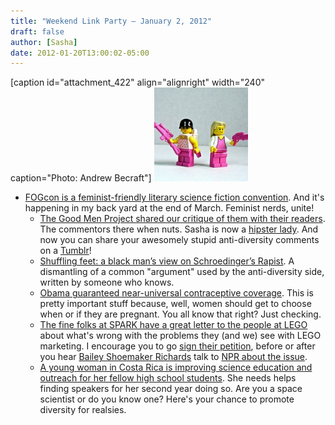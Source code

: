 ```yaml
---
title: "Weekend Link Party — January 2, 2012"
draft: false
author: [Sasha]
date: 2012-01-20T13:00:02-05:00
---
```


[caption id="attachment_422" align="alignright" width="240" caption="Photo: Andrew Becraft"]
![](/uploads/2012/01/2943766324_6e7a0a408e_m1-150x150.jpg)


- [FOGcon is a feminist-friendly literary science fiction convention](http://aqueductpress.blogspot.com/2012/01/fogcon-literary-feminist-friendly.html). And it's happening in my back yard at the end of March. Feminist nerds, unite!
	- [The Good Men Project shared our critique of them with their readers](http://goodmenproject.com/featured-content/patriarchy-messes-with-all-of-us/). The commentors there when nuts. Sasha is now a [hipster lady](http://www.pixlee.net/?p=55). And now you can share your awesomely stupid anti-diversity comments on a [Tumblr](http://lookhipsterlady.tumblr.com/)!
	- [Shuffling feet: a black man’s view on Schroedinger’s Rapist](http://freethoughtblogs.com/crommunist/2012/01/16/shuffling-feet-a-black-mans-view-on-schroedingers-rapist/). A dismantling of a common "argument" used by the anti-diversity side, written by someone who knows.
	- [Obama guaranteed near-universal contraceptive coverage](http://thinkprogress.org/health/2012/01/20/407994/obama-administration-approves-rule-that-guarantees-near-universal-contraceptive-coverage/?mobile=nc). This is pretty important stuff because, well, women should get to choose when or if they are pregnant. You all know that right? Just checking.
	- [The fine folks at SPARK have a great letter to the people at LEGO](http://www.sparksummit.com/2012/01/20/our-letter-to-lego/) about what's wrong with the problems they (and we) see with LEGO marketing. I encourage you to go [sign their petition](http://www.change.org/petitions/tell-lego-to-stop-selling-out-girls-liberatelegos), before or after you hear [Bailey Shoemaker Richards](http://twitter.com/#!/the_author_) talk to [NPR about the issue](http://www.npr.org/2012/01/18/145397007/gender-controversy-stacks-up-against-lego-friends).
	- [A young woman in Costa Rica is improving science education and outreach for her fellow high school students](http://www.spacetweepsociety.org/2012/01/20/pictor-project-2012/). She needs helps finding speakers for her second year doing so. Are you a space scientist or do you know one? Here's your chance to promote diversity for realsies.
